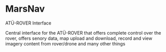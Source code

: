 # MarsNav
ATÜ-ROVER Interface

Central interface for the ATÜ-ROVER that offers complete control over the rover, offers senory data, map upload and download, record and view imagery content from rover/drone and many other things